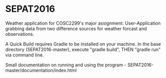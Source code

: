 # SEPAT2016

Weather application for COSC2299's major assignment:
User-Application grabbing data from two difference sources for weather forcast and observations.

A Quick Build requires Gradle to be installed on your machine.
In the base directory (SEPAT2016-master), execute "gradle build", THEN "gradle run" via command line.

Small documentation on running and using the program - SEPAT2016-master/documentation/index.html
